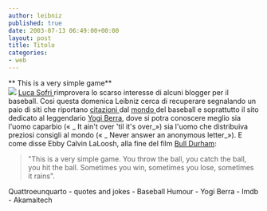 ```yaml
---
author: leibniz
published: true
date: 2003-07-13 06:49:00+00:00
layout: post
title: Titolo
categories:
- web
---
```


   ** This is a very simple game**   
 ![](http://a564.g.akamaitech.net/7/564/34/f1233e86b8cae2/school.discovery.com/clipart/images/baseball.gif)  [ Luca Sofri ](http://blog.virgilio.it/weblog.php?PHPSESSID=53ce5a647333f83117e3077af9c9d2a3)rimprovera lo scarso interesse di alcuni blogger per il baseball. Cosi questa domenica Leibniz cerca di recuperare segnalando un paio di siti che riportano  [ citazioni ](http://www.quotesandjokes.com/baseball_quotes.html)dal  [ mondo ](http://www.baseballhumor.com/quotes/index.shtml)del baseball e soprattutto il sito dedicato al leggendario  [ Yogi Berra](http://www.yogi-berra.com/yogiisms.html), dove si potra conoscere meglio sia l'uomo caparbio («  _ It ain't over 'til it's over_») sia l'uomo che distribuiva preziosi consigli al mondo («  _ Never answer an anonymous letter_»). E come disse Ebby Calvin LaLoosh, alla fine del film  [ Bull Durham](http://us.imdb.com/Quotes?0094812):

>  
> 
>   "This is a very simple game. You throw the ball, you catch the ball, you hit the ball. Sometimes you win, sometimes you lose, sometimes it rains".

Quattroeunquarto - quotes and jokes - Baseball Humour - Yogi Berra -  Imdb - Akamaitech
